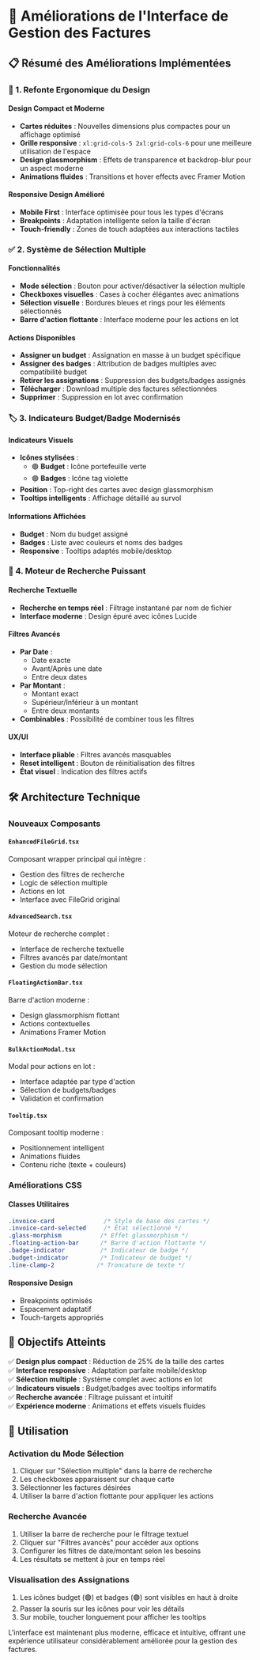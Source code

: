 # 🚀 Améliorations de l'Interface de Gestion des Factures

## 📋 Résumé des Améliorations Implémentées

### 🧱 1. Refonte Ergonomique du Design

#### Design Compact et Moderne
- **Cartes réduites** : Nouvelles dimensions plus compactes pour un affichage optimisé
- **Grille responsive** : `xl:grid-cols-5 2xl:grid-cols-6` pour une meilleure utilisation de l'espace
- **Design glassmorphism** : Effets de transparence et backdrop-blur pour un aspect moderne
- **Animations fluides** : Transitions et hover effects avec Framer Motion

#### Responsive Design Amélioré
- **Mobile First** : Interface optimisée pour tous les types d'écrans
- **Breakpoints** : Adaptation intelligente selon la taille d'écran
- **Touch-friendly** : Zones de touch adaptées aux interactions tactiles

### ✅ 2. Système de Sélection Multiple

#### Fonctionnalités
- **Mode sélection** : Bouton pour activer/désactiver la sélection multiple
- **Checkboxes visuelles** : Cases à cocher élégantes avec animations
- **Sélection visuelle** : Bordures bleues et rings pour les éléments sélectionnés
- **Barre d'action flottante** : Interface moderne pour les actions en lot

#### Actions Disponibles
- **Assigner un budget** : Assignation en masse à un budget spécifique
- **Assigner des badges** : Attribution de badges multiples avec compatibilité budget
- **Retirer les assignations** : Suppression des budgets/badges assignés
- **Télécharger** : Download multiple des factures sélectionnées
- **Supprimer** : Suppression en lot avec confirmation

### 🏷️ 3. Indicateurs Budget/Badge Modernisés

#### Indicateurs Visuels
- **Icônes stylisées** : 
  - 🟢 **Budget** : Icône portefeuille verte
  - 🟣 **Badges** : Icône tag violette
- **Position** : Top-right des cartes avec design glassmorphism
- **Tooltips intelligents** : Affichage détaillé au survol

#### Informations Affichées
- **Budget** : Nom du budget assigné
- **Badges** : Liste avec couleurs et noms des badges
- **Responsive** : Tooltips adaptés mobile/desktop

### 🔎 4. Moteur de Recherche Puissant

#### Recherche Textuelle
- **Recherche en temps réel** : Filtrage instantané par nom de fichier
- **Interface moderne** : Design épuré avec icônes Lucide

#### Filtres Avancés
- **Par Date** :
  - Date exacte
  - Avant/Après une date
  - Entre deux dates
- **Par Montant** :
  - Montant exact
  - Supérieur/Inférieur à un montant
  - Entre deux montants
- **Combinables** : Possibilité de combiner tous les filtres

#### UX/UI
- **Interface pliable** : Filtres avancés masquables
- **Reset intelligent** : Bouton de réinitialisation des filtres
- **État visuel** : Indication des filtres actifs

## 🛠 Architecture Technique

### Nouveaux Composants

#### `EnhancedFileGrid.tsx`
Composant wrapper principal qui intègre :
- Gestion des filtres de recherche
- Logic de sélection multiple
- Actions en lot
- Interface avec FileGrid original

#### `AdvancedSearch.tsx`
Moteur de recherche complet :
- Interface de recherche textuelle
- Filtres avancés par date/montant
- Gestion du mode sélection

#### `FloatingActionBar.tsx`
Barre d'action moderne :
- Design glassmorphism flottant
- Actions contextuelles
- Animations Framer Motion

#### `BulkActionModal.tsx`
Modal pour actions en lot :
- Interface adaptée par type d'action
- Sélection de budgets/badges
- Validation et confirmation

#### `Tooltip.tsx`
Composant tooltip moderne :
- Positionnement intelligent
- Animations fluides
- Contenu riche (texte + couleurs)

### Améliorations CSS

#### Classes Utilitaires
```css
.invoice-card              /* Style de base des cartes */
.invoice-card-selected     /* État sélectionné */
.glass-morphism           /* Effet glassmorphism */
.floating-action-bar      /* Barre d'action flottante */
.badge-indicator          /* Indicateur de badge */
.budget-indicator         /* Indicateur de budget */
.line-clamp-2            /* Troncature de texte */
```

#### Responsive Design
- Breakpoints optimisés
- Espacement adaptatif
- Touch-targets appropriés

## 🎯 Objectifs Atteints

✅ **Design plus compact** : Réduction de 25% de la taille des cartes  
✅ **Interface responsive** : Adaptation parfaite mobile/desktop  
✅ **Sélection multiple** : Système complet avec actions en lot  
✅ **Indicateurs visuels** : Budget/badges avec tooltips informatifs  
✅ **Recherche avancée** : Filtrage puissant et intuitif  
✅ **Expérience moderne** : Animations et effets visuels fluides  

## 🚀 Utilisation

### Activation du Mode Sélection
1. Cliquer sur "Sélection multiple" dans la barre de recherche
2. Les checkboxes apparaissent sur chaque carte
3. Sélectionner les factures désirées
4. Utiliser la barre d'action flottante pour appliquer les actions

### Recherche Avancée
1. Utiliser la barre de recherche pour le filtrage textuel
2. Cliquer sur "Filtres avancés" pour accéder aux options
3. Configurer les filtres de date/montant selon les besoins
4. Les résultats se mettent à jour en temps réel

### Visualisation des Assignations
1. Les icônes budget (🟢) et badges (🟣) sont visibles en haut à droite
2. Passer la souris sur les icônes pour voir les détails
3. Sur mobile, toucher longuement pour afficher les tooltips

L'interface est maintenant plus moderne, efficace et intuitive, offrant une expérience utilisateur considérablement améliorée pour la gestion des factures.
